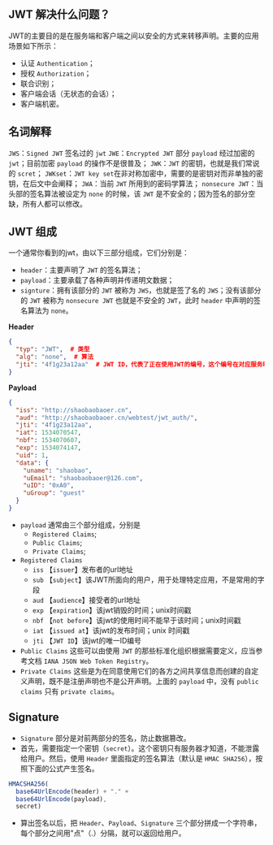 ## JWT 解决什么问题？
JWT的主要目的是在服务端和客户端之间以安全的方式来转移声明。主要的应用场景如下所示：
- 认证 `Authentication`；
- 授权 `Authorization`；
- 联合识别；
- 客户端会话（无状态的会话）；
- 客户端机密。

## 名词解释
`JWS`：`Signed JWT` 签名过的 `jwt`
`JWE`：`Encrypted JWT` 部分 `payload` 经过加密的 `jwt`；目前加密 `payload` 的操作不是很普及；
`JWK`：`JWT` 的密钥，也就是我们常说的 `scret`；
`JWKset`：`JWT key set`在非对称加密中，需要的是密钥对而非单独的密钥，在后文中会阐释；
`JWA`：当前 `JWT` 所用到的密码学算法；
`nonsecure JWT`：当头部的签名算法被设定为 `none` 的时候，该 `JWT` 是不安全的；因为签名的部分空缺，所有人都可以修改。

## JWT 组成
一个通常你看到的jwt，由以下三部分组成，它们分别是：
- `header`：主要声明了 `JWT` 的签名算法；
- `payload`：主要承载了各种声明并传递明文数据；
- `signture`：拥有该部分的 `JWT` 被称为 `JWS`，也就是签了名的 `JWS`；没有该部分的 `JWT` 被称为 `nonsecure JWT` 也就是不安全的 `JWT`，此时 `header` 中声明的签名算法为 `none`。

**Header**
```json
{  
  "typ": "JWT",  # 类型
  "alg": "none",  # 算法
  "jti": "4f1g23a12aa"  # JWT ID，代表了正在使用JWT的编号，这个编号在对应服务端应当唯一
} 
```

**Payload**
```json
{  
  "iss": "http://shaobaobaoer.cn",  
  "aud": "http://shaobaobaoer.cn/webtest/jwt_auth/",  
  "jti": "4f1g23a12aa",  
  "iat": 1534070547,  
  "nbf": 1534070607,  
  "exp": 1534074147,  
  "uid": 1,  
  "data": {  
    "uname": "shaobao",  
    "uEmail": "shaobaobaoer@126.com",  
    "uID": "0xA0",  
    "uGroup": "guest"  
  }  
} 
```
- `payload` 通常由三个部分组成，分别是 
  - `Registered Claims`; 
  - `Public Claims`; 
  - `Private Claims`;
- `Registered Claims`
  - `iss`  【`issuer`】发布者的url地址
  - `sub`  【`subject`】该JWT所面向的用户，用于处理特定应用，不是常用的字段
  - `aud`  【`audience`】接受者的url地址
  - `exp`  【`expiration`】该jwt销毁的时间；unix时间戳
  - `nbf`  【`not before`】该jwt的使用时间不能早于该时间；unix时间戳
  - `iat`  【`issued at`】该jwt的发布时间；unix 时间戳
  - `jti`  【`JWT ID`】该jwt的唯一ID编号
- `Public Claims` 这些可以由使用 `JWT` 的那些标准化组织根据需要定义，应当参考文档 `IANA JSON Web Token Registry`。
- `Private Claims` 这些是为在同意使用它们的各方之间共享信息而创建的自定义声明，既不是注册声明也不是公开声明。上面的 `payload` 中，没有 `public claims` 只有 `private claims`。

## Signature
- `Signature` 部分是对前两部分的签名，防止数据篡改。
- 首先，需要指定一个密钥（`secret`）。这个密钥只有服务器才知道，不能泄露给用户。然后，使用 `Header` 里面指定的签名算法（默认是 `HMAC SHA256`），按照下面的公式产生签名。
```js
HMACSHA256(
  base64UrlEncode(header) + "." +
  base64UrlEncode(payload),
  secret)
```
- 算出签名以后，把 `Header`、`Payload`、`Signature` 三个部分拼成一个字符串，每个部分之间用"点"（.）分隔，就可以返回给用户。